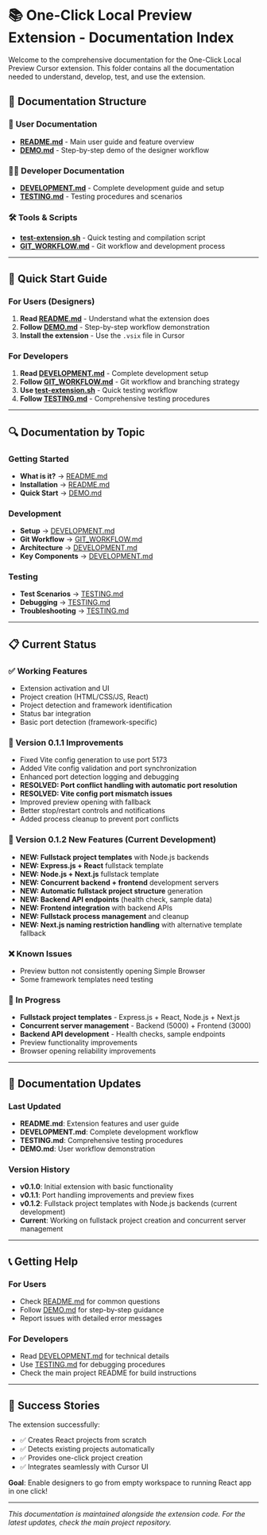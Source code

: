 # 📚 One-Click Local Preview Extension - Documentation Index

Welcome to the comprehensive documentation for the One-Click Local Preview Cursor extension. This folder contains all the documentation needed to understand, develop, test, and use the extension.

## 📁 Documentation Structure

### 🚀 **User Documentation**
- **[README.md](./README.md)** - Main user guide and feature overview
- **[DEMO.md](./DEMO.md)** - Step-by-step demo of the designer workflow

### 👨‍💻 **Developer Documentation**
- **[DEVELOPMENT.md](./DEVELOPMENT.md)** - Complete development guide and setup
- **[TESTING.md](./TESTING.md)** - Testing procedures and scenarios

### 🛠️ **Tools & Scripts**
- **[test-extension.sh](./test-extension.sh)** - Quick testing and compilation script
- **[GIT_WORKFLOW.md](./GIT_WORKFLOW.md)** - Git workflow and development process

---

## 🎯 **Quick Start Guide**

### **For Users (Designers)**
1. **Read [README.md](./README.md)** - Understand what the extension does
2. **Follow [DEMO.md](./DEMO.md)** - Step-by-step workflow demonstration
3. **Install the extension** - Use the `.vsix` file in Cursor

### **For Developers**
1. **Read [DEVELOPMENT.md](./DEVELOPMENT.md)** - Complete development setup
2. **Follow [GIT_WORKFLOW.md](./GIT_WORKFLOW.md)** - Git workflow and branching strategy
3. **Use [test-extension.sh](./test-extension.sh)** - Quick testing workflow
4. **Follow [TESTING.md](./TESTING.md)** - Comprehensive testing procedures

---

## 🔍 **Documentation by Topic**

### **Getting Started**
- **What is it?** → [README.md](./README.md#what-is-it)
- **Installation** → [README.md](./README.md#installation)
- **Quick Start** → [DEMO.md](./DEMO.md)

### **Development**
- **Setup** → [DEVELOPMENT.md](./DEVELOPMENT.md#prerequisites)
- **Git Workflow** → [GIT_WORKFLOW.md](./GIT_WORKFLOW.md#development-workflow)
- **Architecture** → [DEVELOPMENT.md](./DEVELOPMENT.md#project-structure)
- **Key Components** → [DEVELOPMENT.md](./DEVELOPMENT.md#key-components)

### **Testing**
- **Test Scenarios** → [TESTING.md](./TESTING.md#test-scenarios)
- **Debugging** → [TESTING.md](./TESTING.md#debugging)
- **Troubleshooting** → [TESTING.md](./TESTING.md#troubleshooting)

---

## 📋 **Current Status**

### **✅ Working Features**
- Extension activation and UI
- Project creation (HTML/CSS/JS, React)
- Project detection and framework identification
- Status bar integration
- Basic port detection (framework-specific)

### **🔧 Version 0.1.1 Improvements**
- Fixed Vite config generation to use port 5173
- Added Vite config validation and port synchronization
- Enhanced port detection logging and debugging
- **RESOLVED: Port conflict handling with automatic port resolution**
- **RESOLVED: Vite config port mismatch issues**
- Improved preview opening with fallback
- Better stop/restart controls and notifications
- Added process cleanup to prevent port conflicts

### **🚀 Version 0.1.2 New Features (Current Development)**
- **NEW: Fullstack project templates** with Node.js backends
- **NEW: Express.js + React** fullstack template
- **NEW: Node.js + Next.js** fullstack template
- **NEW: Concurrent backend + frontend** development servers
- **NEW: Automatic fullstack project structure** generation
- **NEW: Backend API endpoints** (health check, sample data)
- **NEW: Frontend integration** with backend APIs
- **NEW: Fullstack process management** and cleanup
- **NEW: Next.js naming restriction handling** with alternative template fallback

### **❌ Known Issues**
- Preview button not consistently opening Simple Browser
- Some framework templates need testing

### **🚧 In Progress**
- **Fullstack project templates** - Express.js + React, Node.js + Next.js
- **Concurrent server management** - Backend (5000) + Frontend (3000)
- **Backend API development** - Health checks, sample endpoints
- Preview functionality improvements
- Browser opening reliability improvements

---

## 🔄 **Documentation Updates**

### **Last Updated**
- **README.md**: Extension features and user guide
- **DEVELOPMENT.md**: Complete development workflow
- **TESTING.md**: Comprehensive testing procedures
- **DEMO.md**: User workflow demonstration

### **Version History**
- **v0.1.0**: Initial extension with basic functionality
- **v0.1.1**: Port handling improvements and preview fixes
- **v0.1.2**: Fullstack project templates with Node.js backends (current development)
- **Current**: Working on fullstack project creation and concurrent server management

---

## 📞 **Getting Help**

### **For Users**
- Check [README.md](./README.md) for common questions
- Follow [DEMO.md](./DEMO.md) for step-by-step guidance
- Report issues with detailed error messages

### **For Developers**
- Read [DEVELOPMENT.md](./DEVELOPMENT.md) for technical details
- Use [TESTING.md](./TESTING.md) for debugging procedures
- Check the main project README for build instructions

---

## 🎉 **Success Stories**

The extension successfully:
- ✅ Creates React projects from scratch
- ✅ Detects existing projects automatically
- ✅ Provides one-click project creation
- ✅ Integrates seamlessly with Cursor UI

**Goal**: Enable designers to go from empty workspace to running React app in one click!

---

*This documentation is maintained alongside the extension code. For the latest updates, check the main project repository.*
